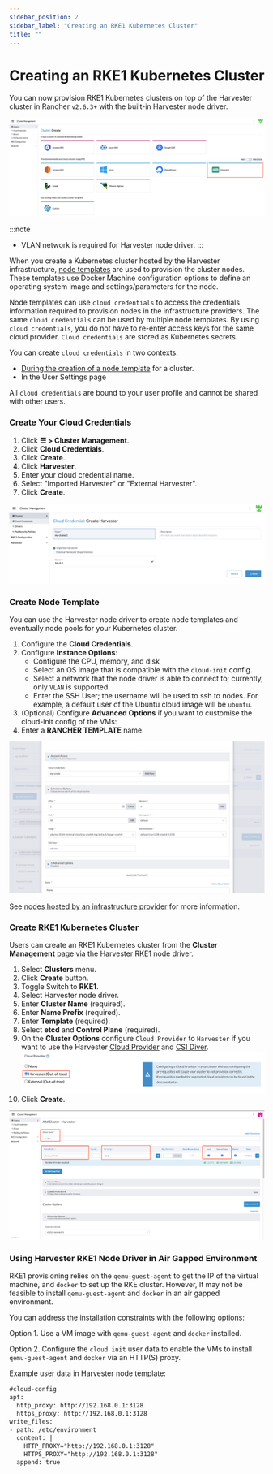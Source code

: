 ```yaml
---
sidebar_position: 2
sidebar_label: "Creating an RKE1 Kubernetes Cluster"
title: ""
---
```


# Creating an RKE1 Kubernetes Cluster

You can now provision RKE1 Kubernetes clusters on top of the Harvester cluster in Rancher `v2.6.3+` with the built-in Harvester node driver.

![rke1-cluster](../assets/rke1-node-driver.png)

:::note
- VLAN network is required for Harvester node driver.
:::

When you create a Kubernetes cluster hosted by the Harvester infrastructure, [node templates](https://rancher.com/docs/rancher/v2.6/en/cluster-provisioning/rke-clusters/node-pools/#node-templates) are used to provision the cluster nodes. These templates use Docker Machine configuration options to define an operating system image and settings/parameters for the node.

Node templates can use `cloud credentials` to access the credentials information required to provision nodes in the infrastructure providers. The same `cloud credentials` can be used by multiple node templates. By using `cloud credentials`, you do not have to re-enter access keys for the same cloud provider. `Cloud credentials` are stored as Kubernetes secrets.

You can create `cloud credentials` in two contexts:

- [During the creation of a node template](https://rancher.com/docs/rancher/v2.6/en/cluster-provisioning/rke-clusters/node-pools/#node-templates) for a cluster.
- In the User Settings page

All `cloud credentials` are bound to your user profile and cannot be shared with other users.

### Create Your Cloud Credentials

1. Click **☰ > Cluster Management**.
1. Click **Cloud Credentials**.
1. Click **Create**.
1. Click **Harvester**.
1. Enter your cloud credential name.
1. Select "Imported Harvester" or "External Harvester".
1. Click **Create**.

![create-harvester-cloud-credentials](../assets/create-cloud-credentials.png)

### Create Node Template 

You can use the Harvester node driver to create node templates and eventually node pools for your Kubernetes cluster.

1. Configure the  **Cloud Credentials**.
1. Configure **Instance Options**:
    * Configure the CPU, memory, and disk
    * Select an OS image that is compatible with the `cloud-init` config.
    * Select a network that the node driver is able to connect to; currently, only `VLAN` is supported.
    * Enter the SSH User; the username will be used to ssh to nodes. For example, a default user of the Ubuntu cloud image will be `ubuntu`.
1. (Optional) Configure **Advanced Options** if you want to customise the cloud-init config of the VMs:
1. Enter a **RANCHER TEMPLATE** name.

![](../assets/node-template.png)

See [nodes hosted by an infrastructure provider](https://rancher.com/docs/rancher/v2.6/en/cluster-provisioning/rke-clusters/node-pools/) for more information.

### Create RKE1 Kubernetes Cluster

Users can create an RKE1 Kubernetes cluster from the **Cluster Management** page via the Harvester RKE1 node driver.

1. Select **Clusters** menu.
1. Click **Create** button.
1. Toggle Switch to **RKE1**.
1. Select Harvester node driver.
1. Enter **Cluster Name** (required).
1. Enter **Name Prefix** (required).
1. Enter **Template** (required).
1. Select **etcd** and **Control Plane** (required).
1. On the **Cluster Options** configure `Cloud Provider` to `Harvester` if you want to use the Harvester [Cloud Provider](../cloud-provider) and [CSI Diver](../csi-driver).
   ![](../assets/enable-harvester-cloud-provider.png)
1. Click **Create**.

![create-rke-harvester-cluster](../assets/create-rke-harvester-cluster.png)

### Using Harvester RKE1 Node Driver in Air Gapped Environment

RKE1 provisioning relies on the `qemu-guest-agent` to get the IP of the virtual machine, and `docker` to set up the RKE cluster. However, It may not be feasible to install `qemu-guest-agent` and `docker` in an air gapped environment.

You can address the installation constraints with the following options:

Option 1. Use a VM image with `qemu-guest-agent` and `docker` installed.

Option 2. Configure the `cloud init` user data to enable the VMs to install `qemu-guest-agent` and `docker` via an HTTP(S) proxy.

Example user data in Harvester node template:
```
#cloud-config
apt:
  http_proxy: http://192.168.0.1:3128
  https_proxy: http://192.168.0.1:3128
write_files:
- path: /etc/environment
  content: |
    HTTP_PROXY="http://192.168.0.1:3128"
    HTTPS_PROXY="http://192.168.0.1:3128"
  append: true
```
